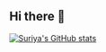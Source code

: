 ## Hi there 👋

<!--
**SuriyaPradeep/SuriyaPradeep** is a ✨ _special_ ✨ repository because its `README.md` (this file) appears on your GitHub profile.

Here are some ideas to get you started:

- 🔭 I’m currently working on ...
- 🌱 I’m currently learning ...
- 👯 I’m looking to collaborate on ...
- 🤔 I’m looking for help with ...
- 💬 Ask me about ...
- 📫 How to reach me: ...
- 😄 Pronouns: ...
- ⚡ Fun fact: ...
-->
[![Suriya's GitHub stats](https://github-readme-stats.vercel.app/api?username=SuriyaPradeep)](https://github.com/SuriyaPradeep/github-readme-stats)
